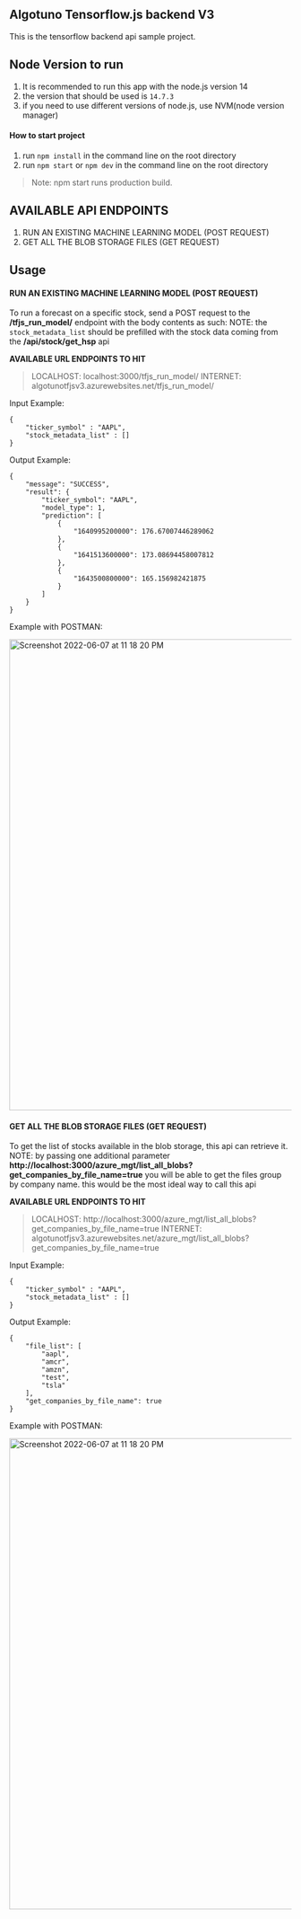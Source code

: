 ## Algotuno Tensorflow.js backend V3
This is the tensorflow backend api sample project.

## Node Version to run
1. It is recommended to run this app with the node.js version 14
2. the version that should be used is `14.7.3`
3. if you need to use different versions of node.js, use NVM(node version manager)

#### How to start project
1. run `npm install` in the command line on the root directory
2. run `npm start` or `npm dev` in the command line on the root directory

> Note: npm start runs production build.

## AVAILABLE API ENDPOINTS
1. RUN AN EXISTING MACHINE LEARNING MODEL (POST REQUEST)
2. GET ALL THE BLOB STORAGE FILES (GET REQUEST)


## Usage

#### RUN AN EXISTING MACHINE LEARNING MODEL (POST REQUEST)
To run a forecast on a specific stock, send a POST request to the **/tfjs_run_model/** endpoint with the body contents as such:
NOTE: the `stock_metadata_list` should be prefilled with the stock data coming from the **/api/stock/get_hsp** api

**AVAILABLE URL ENDPOINTS TO HIT**
> LOCALHOST: localhost:3000/tfjs_run_model/
> INTERNET: algotunotfjsv3.azurewebsites.net/tfjs_run_model/


Input Example: 

```
{
    "ticker_symbol" : "AAPL",
    "stock_metadata_list" : []
}
```

Output Example:
```
{
    "message": "SUCCESS",
    "result": {
        "ticker_symbol": "AAPL",
        "model_type": 1,
        "prediction": [
            {
                "1640995200000": 176.67007446289062
            },
            {
                "1641513600000": 173.08694458007812
            },
            {
                "1643500800000": 165.156982421875
            }
        ]
    }
}
```

Example with POSTMAN:

<img width="839" alt="Screenshot 2022-06-07 at 11 18 20 PM" src="https://user-images.githubusercontent.com/22993048/177574094-55cdf8e8-0faf-48aa-82fa-b36beab817c9.png">


#### GET ALL THE BLOB STORAGE FILES (GET REQUEST)
To get the list of stocks available in the blob storage, this api can retrieve it.
NOTE: by passing one additional parameter **http://localhost:3000/azure_mgt/list_all_blobs?get_companies_by_file_name=true**
you will be able to get the files group by company name. this would be the most ideal way to call this api

**AVAILABLE URL ENDPOINTS TO HIT**
> LOCALHOST: http://localhost:3000/azure_mgt/list_all_blobs?get_companies_by_file_name=true
> INTERNET: algotunotfjsv3.azurewebsites.net/azure_mgt/list_all_blobs?get_companies_by_file_name=true


Input Example: 

```
{
    "ticker_symbol" : "AAPL",
    "stock_metadata_list" : []
}
```

Output Example:
```
{
    "file_list": [
        "aapl",
        "amcr",
        "amzn",
        "test",
        "tsla"
    ],
    "get_companies_by_file_name": true
}
```

Example with POSTMAN:

<img width="839" alt="Screenshot 2022-06-07 at 11 18 20 PM" src="https://user-images.githubusercontent.com/22993048/177574463-d22499dc-2b2b-497c-a342-2bf662730ae9.png">
